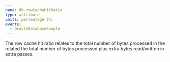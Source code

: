 ```yaml
---
name: db.rowCacheHitRatio
type: attribute
units: percentage (%)
events:
  - OracleDatabaseSample
---
```


The row cache hit ratio relates to the total number of bytes processed in the related the total number of bytes processed plus extra bytes read/written in extra passes.
